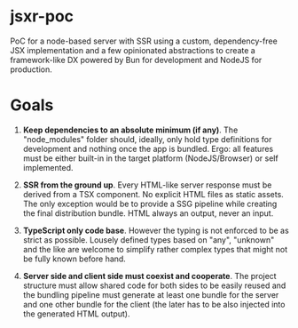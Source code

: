 # jsxr-poc

PoC for a node-based server with SSR using a custom, dependency-free JSX implementation and a few opinionated abstractions to create a framework-like DX powered by Bun for development and NodeJS for production.

# Goals

1. **Keep dependencies to an absolute minimum (if any)**. The "node_modules" folder should, ideally, only hold type definitions for development and nothing once the app is bundled. Ergo: all features must be either built-in in the target platform (NodeJS/Browser) or self implemented.

2. **SSR from the ground up**. Every HTML-like server response must be derived from a TSX component. No explicit HTML files as static assets. The only exception would be to provide a SSG pipeline while creating the final distribution bundle. HTML always an output, never an input.

3. **TypeScript only code base**. However the typing is not enforced to be as strict as possible. Lousely defined types based on "any", "unknown" and the like are welcome to simplify rather complex types that might not be fully known before hand.

4. **Server side and client side must coexist and cooperate**. The project structure must allow shared code for both sides to be easily reused and the bundling pipeline must generate at least one bundle for the server and one other bundle for the client (the later has to be also injected into the generated HTML output).
